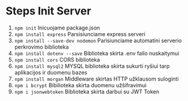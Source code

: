 # Steps Init Server
1. `npm init` Inicuojame package.json
2. `npm install express` Parsisiunciame express serveri
3. `npm install --save-dev nodemon` Parisiunciame automatini serverio perkrovimo biblioteka
4. `npm install dotenv --save` Biblioteka skirta .env failo nuskaitymui
5. `npm install cors` CORS biblioteka
6. `npm install mysql2` MYSQL biblioteka skirta sukurti ryšiui tarp aplikacijos ir duomenu bazes
7. `npm install morgan` Middleware skirtas HTTP užklausom suloginti
8. `npm i bcrypt` Bibilioteka skirta duomenu užšifravimui
9. `npm i jsonwebtoken` Biblioteka skirta darbui su JWT Token
